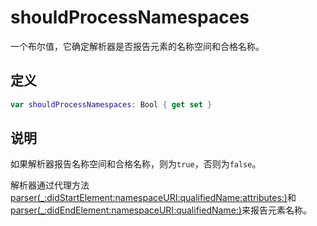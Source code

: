 # shouldProcessNamespaces

一个布尔值，它确定解析器是否报告元素的名称空间和合格名称。

## 定义

```swift
var shouldProcessNamespaces: Bool { get set }
```

## 说明

如果解析器报告名称空间和合格名称，则为`true`，否则为`false`。

解析器通过代理方法[parser(_:didStartElement:namespaceURI:qualifiedName:attributes:)]()和[parser(_:didEndElement:namespaceURI:qualifiedName:)]()来报告元素名称。